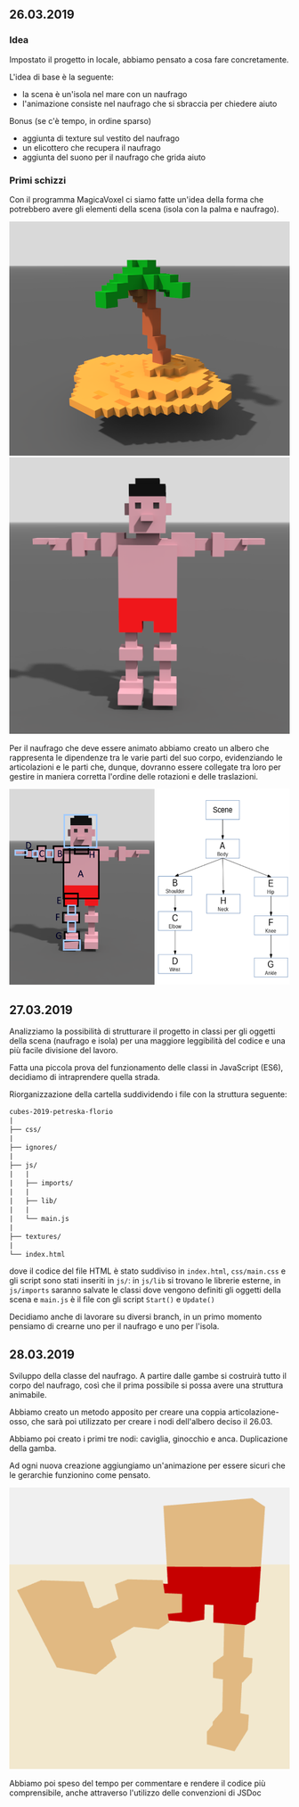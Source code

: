 ## 26.03.2019
### Idea
Impostato il progetto in locale, abbiamo pensato a cosa fare concretamente. 

L'idea di base è la seguente:
- la scena è un'isola nel mare con un naufrago
- l'animazione consiste nel naufrago che si sbraccia per chiedere aiuto

Bonus (se c'è tempo, in ordine sparso)
- aggiunta di texture sul vestito del naufrago
- un elicottero che recupera il naufrago
- aggiunta del suono per il naufrago che grida aiuto

### Primi schizzi
Con il programma MagicaVoxel ci siamo fatte un'idea della forma che potrebbero avere gli elementi della scena (isola con la palma e naufrago).

![](images/island.png)
![](images/castaway.png)


Per il naufrago che deve essere animato abbiamo creato un albero che rappresenta le dipendenze tra le varie parti del suo corpo, evidenziando le articolazioni e le parti che, dunque, dovranno essere collegate tra loro per gestire in maniera corretta l'ordine delle rotazioni e delle traslazioni.

![](images/char-tree.png)

## 27.03.2019
Analizziamo la possibilità di strutturare il progetto in classi per gli oggetti della scena (naufrago e isola) per una maggiore leggibilità del codice e una più facile divisione del lavoro.

Fatta una piccola prova del funzionamento delle classi in JavaScript (ES6), decidiamo di intraprendere quella strada.

Riorganizzazione della cartella suddividendo i file con la struttura seguente:

```
cubes-2019-petreska-florio
|
├── css/
|
├── ignores/
|   
├── js/
|   |
|   ├── imports/   
|   |
|   ├── lib/   
|   |
|   └── main.js 
|
├── textures/
|
└── index.html
```

dove il codice del file HTML è stato suddiviso in `index.html`, `css/main.css` e gli script sono stati inseriti in `js/`: in `js/lib` si trovano le librerie esterne, in `js/imports` saranno salvate le classi dove vengono definiti gli oggetti della scena e `main.js` è il file con gli script `Start()` e `Update()`

Decidiamo anche di lavorare su diversi branch, in un primo momento pensiamo di crearne uno per il naufrago e uno per l'isola.

## 28.03.2019
Sviluppo della classe del naufrago. A partire dalle gambe si costruirà tutto il corpo del naufrago, così che il prima possibile si possa avere una struttura animabile.

Abbiamo creato un metodo apposito per creare una coppia articolazione-osso, che sarà poi utilizzato per creare i nodi dell'albero deciso il 26.03.

Abbiamo poi creato i primi tre nodi: caviglia, ginocchio e anca. 
Duplicazione della gamba.

Ad ogni nuova creazione aggiungiamo un'animazione per essere sicuri che le gerarchie funzionino come pensato.

![](images/legs.png)

Abbiamo poi speso del tempo per commentare e rendere il codice più comprensibile, anche attraverso l'utilizzo delle convenzioni di JSDoc





